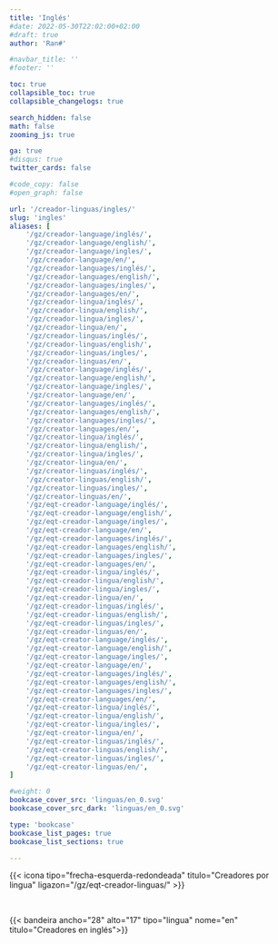 ```yaml
---
title: 'Inglés'
#date: 2022-05-30T22:02:00+02:00
#draft: true
author: 'Ran#'

#navbar_title: ''
#footer: ''

toc: true
collapsible_toc: true
collapsible_changelogs: true

search_hidden: false
math: false
zooming_js: true

ga: true
#disqus: true
twitter_cards: false

#code_copy: false
#open_graph: false

url: '/creador-linguas/ingles/'
slug: 'ingles'
aliases: [
    '/gz/creador-language/inglés/',
    '/gz/creador-language/english/',
    '/gz/creador-language/ingles/',
    '/gz/creador-language/en/',
    '/gz/creador-languages/inglés/',
    '/gz/creador-languages/english/',
    '/gz/creador-languages/ingles/',
    '/gz/creador-languages/en/',
    '/gz/creador-lingua/inglés/',
    '/gz/creador-lingua/english/',
    '/gz/creador-lingua/ingles/',
    '/gz/creador-lingua/en/',
    '/gz/creador-linguas/inglés/',
    '/gz/creador-linguas/english/',
    '/gz/creador-linguas/ingles/',
    '/gz/creador-linguas/en/',
    '/gz/creator-language/inglés/',
    '/gz/creator-language/english/',
    '/gz/creator-language/ingles/',
    '/gz/creator-language/en/',
    '/gz/creator-languages/inglés/',
    '/gz/creator-languages/english/',
    '/gz/creator-languages/ingles/',
    '/gz/creator-languages/en/',
    '/gz/creator-lingua/inglés/',
    '/gz/creator-lingua/english/',
    '/gz/creator-lingua/ingles/',
    '/gz/creator-lingua/en/',
    '/gz/creator-linguas/inglés/',
    '/gz/creator-linguas/english/',
    '/gz/creator-linguas/ingles/',
    '/gz/creator-linguas/en/',
    '/gz/eqt-creador-language/inglés/',
    '/gz/eqt-creador-language/english/',
    '/gz/eqt-creador-language/ingles/',
    '/gz/eqt-creador-language/en/',
    '/gz/eqt-creador-languages/inglés/',
    '/gz/eqt-creador-languages/english/',
    '/gz/eqt-creador-languages/ingles/',
    '/gz/eqt-creador-languages/en/',
    '/gz/eqt-creador-lingua/inglés/',
    '/gz/eqt-creador-lingua/english/',
    '/gz/eqt-creador-lingua/ingles/',
    '/gz/eqt-creador-lingua/en/',
    '/gz/eqt-creador-linguas/inglés/',
    '/gz/eqt-creador-linguas/english/',
    '/gz/eqt-creador-linguas/ingles/',
    '/gz/eqt-creador-linguas/en/',
    '/gz/eqt-creator-language/inglés/',
    '/gz/eqt-creator-language/english/',
    '/gz/eqt-creator-language/ingles/',
    '/gz/eqt-creator-language/en/',
    '/gz/eqt-creator-languages/inglés/',
    '/gz/eqt-creator-languages/english/',
    '/gz/eqt-creator-languages/ingles/',
    '/gz/eqt-creator-languages/en/',
    '/gz/eqt-creator-lingua/inglés/',
    '/gz/eqt-creator-lingua/english/',
    '/gz/eqt-creator-lingua/ingles/',
    '/gz/eqt-creator-lingua/en/',
    '/gz/eqt-creator-linguas/inglés/',
    '/gz/eqt-creator-linguas/english/',
    '/gz/eqt-creator-linguas/ingles/',
    '/gz/eqt-creator-linguas/en/',
]

#weight: 0
bookcase_cover_src: 'linguas/en_0.svg'
bookcase_cover_src_dark: 'linguas/en_0.svg'

type: 'bookcase'
bookcase_list_pages: true
bookcase_list_sections: true

---
```


{{< icona tipo="frecha-esquerda-redondeada" titulo="Creadores por lingua" ligazon="/gz/eqt-creador-linguas/" >}}

<br>

{{< bandeira ancho="28" alto="17" tipo="lingua" nome="en" titulo="Creadores en inglés">}}
